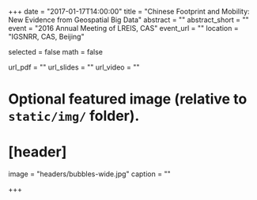 +++
date = "2017-01-17T14:00:00"
title = "Chinese Footprint and Mobility: New Evidence from Geospatial Big Data"
abstract = ""
abstract_short = ""
event = "2016 Annual Meeting of LREIS, CAS"
event_url = ""
location = "IGSNRR, CAS, Beijing"

selected = false
math = false

url_pdf = ""
url_slides = ""
url_video = ""

# Optional featured image (relative to `static/img/` folder).
# [header]
image = "headers/bubbles-wide.jpg"
caption = ""

+++


